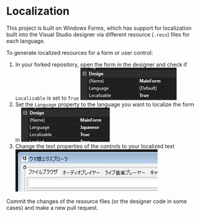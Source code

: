# Localization
This project is built on Windows Forms, which has support for localization built into the 
Visual Studio designer via different resource (`.resx`) files for each language.

To generate localized resources for a form or user control:

1. In your forked repository, open the form in the designer and check if `Localizable` is set to `True`
	![](Docs/Images/l1.png)
2. Set the `Language` property to the language you want to localize the form in
	![](Docs/Images/l2.png)
3. Change the text properties of the controls to your localized text
	![](Docs/Images/l3.png)

Commit the changes of the resource files (or the designer code in some cases) and make a new pull request.